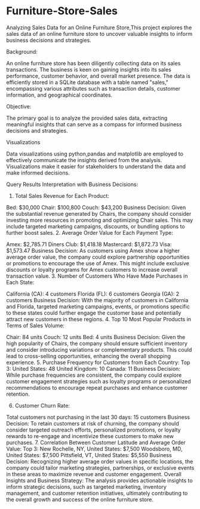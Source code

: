 # Furniture-Store-Sales
Analyzing Sales Data for an Online Furniture Store,This project explores the sales data of an online furniture store to uncover valuable insights to inform business decisions and strategies.

Background:

An online furniture store has been diligently collecting data on its sales transactions. The business is keen on gaining insights into its sales performance, customer behavior, and overall market presence. The data is efficiently stored in a SQLite database with a table named "sales," encompassing various attributes such as transaction details, customer information, and geographical coordinates.

Objective:

The primary goal is to analyze the provided sales data, extracting meaningful insights that can serve as a compass for informed business decisions and strategies.


Visualizations

Data visualizations using python,pandas and matplotlib are employed to effectively communicate the insights derived from the analysis. Visualizations make it easier for stakeholders to understand the data and make informed decisions.

Query Results Interpretation with Business Decisions:
1. Total Sales Revenue for Each Product:

Bed: $30,000
Chair: $100,800
Couch: $43,200
Business Decision: Given the substantial revenue generated by Chairs, the company should consider investing more resources in promoting and optimizing Chair sales. This may include targeted marketing campaigns, discounts, or bundling options to further boost sales.
2. Average Order Value for Each Payment Type:

Amex: $2,785.71
Diners Club: $1,418.18
Mastercard: $1,872.73
Visa: $1,573.47
Business Decision: As customers using Amex show a higher average order value, the company could explore partnership opportunities or promotions to encourage the use of Amex. This might include exclusive discounts or loyalty programs for Amex customers to increase overall transaction value.
3. Number of Customers Who Have Made Purchases in Each State:

California (CA): 4 customers
Florida (FL): 6 customers
Georgia (GA): 2 customers
Business Decision: With the majority of customers in California and Florida, targeted marketing campaigns, events, or promotions specific to these states could further engage the customer base and potentially attract new customers in these regions.
4. Top 10 Most Popular Products in Terms of Sales Volume:

Chair: 84 units
Couch: 12 units
Bed: 4 units
Business Decision: Given the high popularity of Chairs, the company should ensure sufficient inventory and consider introducing variations or complementary products. This could lead to cross-selling opportunities, enhancing the overall shopping experience.
5. Purchase Frequency for Customers from Each Country:
Top 3:
United States: 48
United Kingdom: 10
Canada: 11
Business Decision: While purchase frequencies are consistent, the company could explore customer engagement strategies such as loyalty programs or personalized recommendations to encourage repeat purchases and enhance customer retention.

6. Customer Churn Rate:

Total customers not purchasing in the last 30 days: 15 customers
Business Decision: To retain customers at risk of churning, the company should consider targeted outreach efforts, personalized promotions, or loyalty rewards to re-engage and incentivize these customers to make new purchases.
7. Correlation Between Customer Latitude and Average Order Value:
Top 3:
New Rochelle, NY, United States: $7,500
Woodsboro, MD, United States: $7,500
Pittsfield, VT, United States: $5,550
Business Decision: Recognizing higher average order values in specific locations, the company could tailor marketing strategies, partnerships, or exclusive events in these areas to maximize revenue and customer engagement.
Overall Insights and Business Strategy:
The analysis provides actionable insights to inform strategic decisions, such as targeted marketing, inventory management, and customer retention initiatives, ultimately contributing to the overall growth and success of the online furniture store.


